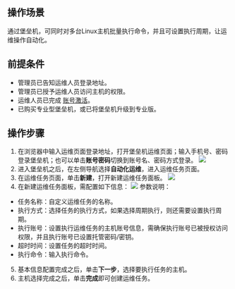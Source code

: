 
## 操作场景
通过堡垒机，可同时对多台Linux主机批量执行命令，并且可设置执行周期，让运维操作自动化。

## 前提条件
- 管理员已告知运维人员登录地址。
- 管理员已授予运维人员访问主机的权限。
- 运维人员已完成 [账号激活](https://cloud.tencent.com/document/product/1025/55183#step2)。
- 已购买专业型堡垒机，或已将堡垒机升级到专业版。




## 操作步骤
1.	在浏览器中输入运维页面登录地址，打开堡垒机运维页面；输入手机号、密码登录堡垒机；也可以单击**账号密码**切换到账号名、密码方式登录。
![](https://qcloudimg.tencent-cloud.cn/raw/49f3db944922d21b56bc25f093ddc8ae.png)
2.	进入堡垒机之后，在左侧导航选择**自动化运维**，进入运维任务页面。
3.	在运维任务页面，单击**新建**，打开新建运维任务面板。
![](https://qcloudimg.tencent-cloud.cn/raw/446c4b7d7aa2af8ac886ab38845bbddf.png)
4.	在新建运维任务面板，需配置如下信息：
![](https://qcloudimg.tencent-cloud.cn/raw/7b3217b5d9198aa1f3741a46c9df3b68.png)
参数说明：
 - 任务名称：自定义运维任务的名称。
 - 执行方式：选择任务的执行方式，如果选择周期执行，则还需要设置执行周期。
 - 执行账号：设置执行运维任务的主机账号信息，需确保执行账号已被授权访问权限，并且执行账号已设置托管密码/密钥。
 - 超时时间：设置任务的超时时间。
 - 执行命令：输入执行命令。
5.	基本信息配置完成之后，单击**下一步**，选择要执行任务的主机。
6.	主机选择完成之后，单击**完成**即可创建运维任务。
